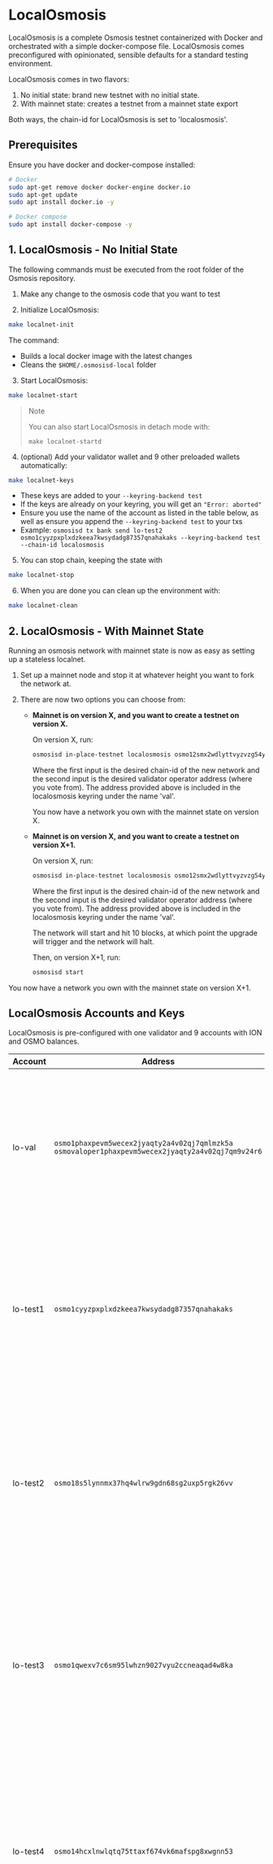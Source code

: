 # LocalOsmosis

LocalOsmosis is a complete Osmosis testnet containerized with Docker and orchestrated with a simple docker-compose file. LocalOsmosis comes preconfigured with opinionated, sensible defaults for a standard testing environment.

LocalOsmosis comes in two flavors:

1. No initial state: brand new testnet with no initial state. 
2. With mainnet state: creates a testnet from a mainnet state export

Both ways, the chain-id for LocalOsmosis is set to 'localosmosis'.

## Prerequisites

Ensure you have docker and docker-compose installed:

```sh
# Docker
sudo apt-get remove docker docker-engine docker.io
sudo apt-get update
sudo apt install docker.io -y

# Docker compose
sudo apt install docker-compose -y
```

## 1. LocalOsmosis - No Initial State

The following commands must be executed from the root folder of the Osmosis repository.

1. Make any change to the osmosis code that you want to test

2. Initialize LocalOsmosis:

```bash
make localnet-init
```

The command:

- Builds a local docker image with the latest changes
- Cleans the `$HOME/.osmosisd-local` folder

3. Start LocalOsmosis:

```bash
make localnet-start
```

> Note
>
> You can also start LocalOsmosis in detach mode with:
>
> `make localnet-startd`

4. (optional) Add your validator wallet and 9 other preloaded wallets automatically:

```bash
make localnet-keys
```

- These keys are added to your `--keyring-backend test`
- If the keys are already on your keyring, you will get an `"Error: aborted"`
- Ensure you use the name of the account as listed in the table below, as well as ensure you append the `--keyring-backend test` to your txs
- Example: `osmosisd tx bank send lo-test2 osmo1cyyzpxplxdzkeea7kwsydadg87357qnahakaks --keyring-backend test --chain-id localosmosis`

5. You can stop chain, keeping the state with

```bash
make localnet-stop
```

6. When you are done you can clean up the environment with:

```bash
make localnet-clean
```

## 2. LocalOsmosis - With Mainnet State

Running an osmosis network with mainnet state is now as easy as setting up a stateless localnet.

1. Set up a mainnet node and stop it at whatever height you want to fork the network at.

2. There are now two options you can choose from:

   - **Mainnet is on version X, and you want to create a testnet on version X.**

     On version X, run:

      ```bash
      osmosisd in-place-testnet localosmosis osmo12smx2wdlyttvyzvzg54y2vnqwq2qjateuf7thj
      ```

      Where the first input is the desired chain-id of the new network and the second input is the desired validator operator address (where you vote from).
      The address provided above is included in the localosmosis keyring under the name 'val'.

     You now have a network you own with the mainnet state on version X.

   - **Mainnet is on version X, and you want to create a testnet on version X+1.**

     On version X, run:

      ```bash
      osmosisd in-place-testnet localosmosis osmo12smx2wdlyttvyzvzg54y2vnqwq2qjateuf7thj --trigger-testnet-upgrade
      ```

      Where the first input is the desired chain-id of the new network and the second input is the desired validator operator address (where you vote from).
      The address provided above is included in the localosmosis keyring under the name 'val'.

     The network will start and hit 10 blocks, at which point the upgrade will trigger and the network will halt.

     Then, on version X+1, run:

      ```bash
      osmosisd start
      ```

You now have a network you own with the mainnet state on version X+1.

## LocalOsmosis Accounts and Keys

LocalOsmosis is pre-configured with one validator and 9 accounts with ION and OSMO balances.

| Account   | Address                                                                                                | Mnemonic                                                                                                                                                                   |
|-----------|--------------------------------------------------------------------------------------------------------|----------------------------------------------------------------------------------------------------------------------------------------------------------------------------|
| lo-val    | `osmo1phaxpevm5wecex2jyaqty2a4v02qj7qmlmzk5a`<br/>`osmovaloper1phaxpevm5wecex2jyaqty2a4v02qj7qm9v24r6` | `satisfy adjust timber high purchase tuition stool faith fine install that you unaware feed domain license impose boss human eager hat rent enjoy dawn`                    |
| lo-test1  | `osmo1cyyzpxplxdzkeea7kwsydadg87357qnahakaks`                                                          | `notice oak worry limit wrap speak medal online prefer cluster roof addict wrist behave treat actual wasp year salad speed social layer crew genius`                       |
| lo-test2  | `osmo18s5lynnmx37hq4wlrw9gdn68sg2uxp5rgk26vv`                                                          | `quality vacuum heart guard buzz spike sight swarm shove special gym robust assume sudden deposit grid alcohol choice devote leader tilt noodle tide penalty`              |
| lo-test3  | `osmo1qwexv7c6sm95lwhzn9027vyu2ccneaqad4w8ka`                                                          | `symbol force gallery make bulk round subway violin worry mixture penalty kingdom boring survey tool fringe patrol sausage hard admit remember broken alien absorb`        |
| lo-test4  | `osmo14hcxlnwlqtq75ttaxf674vk6mafspg8xwgnn53`                                                          | `bounce success option birth apple portion aunt rural episode solution hockey pencil lend session cause hedgehog slender journey system canvas decorate razor catch empty` |
| lo-test5  | `osmo12rr534cer5c0vj53eq4y32lcwguyy7nndt0u2t`                                                          | `second render cat sing soup reward cluster island bench diet lumber grocery repeat balcony perfect diesel stumble piano distance caught occur example ozone loyal`        |
| lo-test6  | `osmo1nt33cjd5auzh36syym6azgc8tve0jlvklnq7jq`                                                          | `spatial forest elevator battle also spoon fun skirt flight initial nasty transfer glory palm drama gossip remove fan joke shove label dune debate quick`                  |
| lo-test7  | `osmo10qfrpash5g2vk3hppvu45x0g860czur8ff5yx0`                                                          | `noble width taxi input there patrol clown public spell aunt wish punch moment will misery eight excess arena pen turtle minimum grain vague inmate`                       |
| lo-test8  | `osmo1f4tvsdukfwh6s9swrc24gkuz23tp8pd3e9r5fa`                                                          | `cream sport mango believe inhale text fish rely elegant below earth april wall rug ritual blossom cherry detail length blind digital proof identify ride`                 |
| lo-test9  | `osmo1myv43sqgnj5sm4zl98ftl45af9cfzk7nhjxjqh`                                                          | `index light average senior silent limit usual local involve delay update rack cause inmate wall render magnet common feature laundry exact casual resource hundred`       |
| lo-test10 | `osmo14gs9zqh8m49yy9kscjqu9h72exyf295afg6kgk`                                                          | `prefer forget visit mistake mixture feel eyebrow autumn shop pair address airport diesel street pass vague innocent poem method awful require hurry unhappy shoulder`     |

To list all keys in the keyring named `test`
```bash
osmosisd keys list --keyring-backend test
```

To import an account into the keyring `test`. NOTE: replace the address with any of the above user accounts. 
```bash
osmosisd keys add osmo1cyyzpxplxdzkeea7kwsydadg87357qnahakaks --keyring-backend test --recover
```

## Tests

### Software-upgrade test

To test a software upgrade, you can use the `submit_upgrade_proposal.sh` script located in the `scripts/` folder. This script automatically creates a proposal to upgrade the software to the specified version and votes "yes" on the proposal. Once the proposal passes and the upgrade height is reached, you can update your localosmosis instance to use the new version.

#### Usage 

To use the script:

1. make sure you have a running LocalOsmosis instance

2. run the following command:

```bash
./scripts/submit_upgrade_proposal.sh <upgrade version>
```

Replace `<upgrade version>` with the version of the software you want to upgrade to, for example. If no version is specified, the script will default to `v15` version.

The script does the following:

- Creates an upgrade proposal with the specified version and description.
- Votes "yes" on the proposal.

#### Upgrade

Once the upgrade height is reached, you need to update your `localosmosis` instance to use the new software. 

There are two ways to do this:

1. Change the image in the `docker-compose.yml` file to use the new version, and then restart LocalOsmosis using `make localnet-start`. For example:

```yaml
services:
  osmosisd:
    image: <NEW_IMAGE_I_WANT_TO_USE>
    # All this needs to be commented to don't build the image with local changes
    # 
    # build:
    #     context: ../../
    #     dockerfile: Dockerfile
    #     args:
    #     RUNNER_IMAGE: alpine:3.17
    #     GO_VERSION: 1.22
```

2. Checkout the Osmosis repository to a different `ref` that includes the new version, and then rebuild and restart LocalOsmosis using `make localnet-start`. Make sure to don't delete your `~/.osmosisd-local` folder.

### Create a pool 
You can create a concentrated liquidity pool in `localosmosis`:
```bash
osmosisd tx concentratedliquidity create-pool uion uosmo 100 0.01 --from osmo1cyyzpxplxdzkeea7kwsydadg87357qnahakaks --chain-id localosmosis -b sync --keyring-backend test --fees 3000uosmo --gas 1000000
```
NOTE: Check `--from` and `--keyring-backend`. See also: [LocalOsmosis Accounts and Keys](#localosmosis-accounts-and-keys)

## FAQ

Q: How do I enable pprof server in localosmosis?

A: everything but the Dockerfile is already configured. Since we use a production Dockerfile in localosmosis, we don't want to expose the pprof server there by default. As a result, if you would like to use pprof, make sure to add `EXPOSE 6060` to the Dockerfile and rebuild the localosmosis image.
